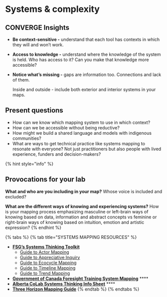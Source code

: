 # Systems & complexity

## CONVERGE Insights

* **Be context-sensitive -** understand that each tool has contexts in which they will and won’t work. 
* **Access to knowledge -** understand where the knowledge of the system is held. Who has access to it? Can you make that knowledge more accessible? 
* **Notice what’s missing -** gaps are information too. Connections and lack of them.

  Inside and outside - include both exterior and interior systems in your maps.

## Present questions

* How can we know which mapping system to use in which context? 
* How can we be accessible without being reductive? 
* How might we build a shared language and models with indigenous communities? 
* What are ways to get technical practice like systems mapping to resonate with everyone? Not just practitioners but also people with lived experience, funders and decision-makers?

{% hint style="info" %}
## **Provocations for your lab**

**What and who are you including in your map?** Whose voice is included and excluded?  
  
**What are the different ways of knowing and experiencing systems?** How is your mapping process emphasizing masculine or left-brain ways of knowing based on data, information and abstract concepts vs feminine or right-brain ways of knowing based on intuition, emotion and artistic expression?
{% endhint %}

{% tabs %}
{% tab title="SYSTEMS MAPPING RESOURCES" %}
* [**FSG’s Systems Thinking Toolkit**](https://www.fsg.org/tools-and-resources/systems-thinking-toolkit-0)
  * [Guide to Actor Mapping](http://fsg.org/tools-and-resources/guide-actor-mapping)
  * [Guide to Appreciative Inquiry](http://fsg.org/tools-and-resources/guide-appreciative-inquiry)
  * [Guide to Ecocycle Mapping](http://fsg.org/tools-and-resources/guide-ecocycle-mapping)
  * [Guide to Timeline Mapping](http://fsg.org/tools-and-resources/guide-timeline-mapping)
  * [Guide to Trend Mapping](http://fsg.org/tools-and-resources/guide-trend-mapping) 
* [**Government of Canada Foresight Training System Mapping**](http://www.horizons.gc.ca/en/content/module-4-system-mapping-presentation) ****
* [**Alberta CoLab Systems Thinking Info Sheet**](https://drive.google.com/drive/folders/1-U8w82ez7SdmoJhcT1kNa27dsltEvThZ) ****
* [**Three Horizon Mapping Guide**](http://www.h3uni.org/resource_library/index.php?title=Three_Horizon_Mapping_Guide)
{% endtab %}
{% endtabs %}



